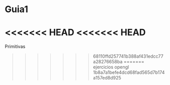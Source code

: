 # Guia1
<<<<<<< HEAD
<<<<<<< HEAD
=======
Primitivas
>>>>>>> 68110ffd257741b388af431edcc77a28276658ba
=======
ejercicios opengl
>>>>>>> 1b8a7a1befe4dcd68fad565d7b174a157ed8d925
